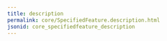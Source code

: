 ```yaml
---
title: description
permalink: core/SpecifiedFeature.description.html
jsonid: core_specifiedfeature_description
---
```

